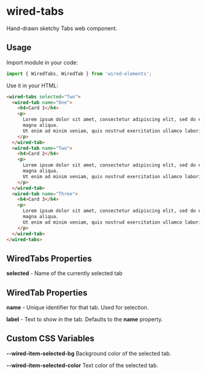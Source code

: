 # wired-tabs
Hand-drawn sketchy Tabs web component.

## Usage

Import module in your code:

```javascript
import { WiredTabs, WiredTab } from 'wired-elements';
```

Use it in your HTML:
```html
<wired-tabs selected="Two">
  <wired-tab name="One">
    <h4>Card 1</h4>
    <p>
      Lorem ipsum dolor sit amet, consectetur adipiscing elit, sed do eiusmod tempor incididunt ut labore et dolore
      magna aliqua.
      Ut enim ad minim veniam, quis nostrud exercitation ullamco laboris nisi ut aliquip ex ea commodo consequat.
    </p>
  </wired-tab>
  <wired-tab name="Two">
    <h4>Card 2</h4>
    <p>
      Lorem ipsum dolor sit amet, consectetur adipiscing elit, sed do eiusmod tempor incididunt ut labore et dolore
      magna aliqua.
      Ut enim ad minim veniam, quis nostrud exercitation ullamco laboris nisi ut aliquip ex ea commodo consequat.
    </p>
  </wired-tab>
  <wired-tab name="Three">
    <h4>Card 3</h4>
    <p>
      Lorem ipsum dolor sit amet, consectetur adipiscing elit, sed do eiusmod tempor incididunt ut labore et dolore
      magna aliqua.
      Ut enim ad minim veniam, quis nostrud exercitation ullamco laboris nisi ut aliquip ex ea commodo consequat.
    </p>
  </wired-tab>
</wired-tabs>
```

## WiredTabs Properties

**selected** - Name of the currently selected tab

## WiredTab Properties

**name** - Unique identifier for that tab. Used for selection. 

**label** - Text to show in the tab. Defaults to the **name** property.

## Custom CSS Variables

**--wired-item-selected-bg** Background color of the selected tab.

**--wired-item-selected-color** Text color of the selected tab.